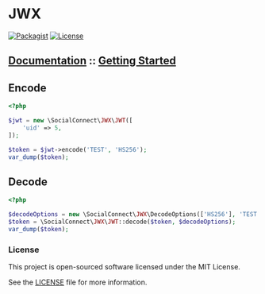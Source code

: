 JWX
===

[![Packagist](https://img.shields.io/packagist/v/socialconnect/jwx.svg?style=flat-square)](https://packagist.org/packages/socialconnect/jwx)
[![License](http://img.shields.io/packagist/l/SocialConnect/jwx.svg?style=flat-square)](https://github.com/SocialConnect/jwx/blob/master/LICENSE)

## [Documentation](https://socialconnect.lowl.io/jwx.html) :: [Getting Started](https://socialconnect.lowl.io/jwx.html)

## Encode

```php
<?php

$jwt = new \SocialConnect\JWX\JWT([
    'uid' => 5,
]);

$token = $jwt->encode('TEST', 'HS256');
var_dump($token);
```

## Decode

```php
<?php

$decodeOptions = new \SocialConnect\JWX\DecodeOptions(['HS256'], 'TEST');
$token = \SocialConnect\JWX\JWT::decode($token, $decodeOptions);
var_dump($token);
```

### License

This project is open-sourced software licensed under the MIT License.

See the [LICENSE](LICENSE) file for more information.
